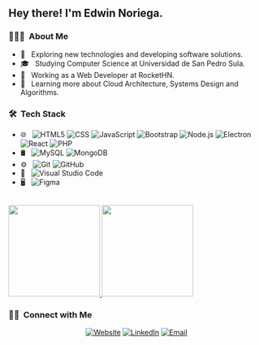 <h2> Hey there! I'm Edwin Noriega.</h2>

<h3> 👨🏻‍💻 &nbsp;About Me </h3>

- 🤔 &nbsp; Exploring new technologies and developing software solutions.
- 🎓 &nbsp; Studying Computer Science at Universidad de San Pedro Sula.
- 💼 &nbsp; Working as a Web Developer at RocketHN.
- 🌱 &nbsp; Learning more about Cloud Architecture, Systems Design and Algorithms.

<h3> 🛠 &nbsp;Tech Stack</h3>

- 🌐 &nbsp;
  ![HTML5](https://img.shields.io/badge/-HTML5-333333?style=flat&logo=HTML5)
  ![CSS](https://img.shields.io/badge/-CSS-333333?style=flat&logo=CSS3&logoColor=1572B6)
  ![JavaScript](https://img.shields.io/badge/-JavaScript-333333?style=flat&logo=javascript)
  ![Bootstrap](https://img.shields.io/badge/-Bootstrap-333333?style=flat&logo=bootstrap&logoColor=563D7C)
  ![Node.js](https://img.shields.io/badge/-Node.js-333333?style=flat&logo=node.js)
  ![Electron](https://img.shields.io/badge/-Electron-333333?style=flat&logo=electron)
  ![React](https://img.shields.io/badge/-React-333333?style=flat&logo=react)
  ![PHP](https://img.shields.io/badge/-Php-333333?style=flat&logo=php)
- 🛢 &nbsp;
  ![MySQL](https://img.shields.io/badge/-MySQL-333333?style=flat&logo=mysql)
  ![MongoDB](https://img.shields.io/badge/-MongoDB-333333?style=flat&logo=mongodb)
- ⚙️ &nbsp;
  ![Git](https://img.shields.io/badge/-Git-333333?style=flat&logo=git)
  ![GitHub](https://img.shields.io/badge/-GitHub-333333?style=flat&logo=github)
- 🔧 &nbsp;
  ![Visual Studio Code](https://img.shields.io/badge/-Visual%20Studio%20Code-333333?style=flat&logo=visual-studio-code&logoColor=007ACC)
- 🖥 &nbsp;
  ![Figma](https://img.shields.io/badge/-Figma-333333?style=flat&logo=figma)

<br/>

<a href="https://github.com/noriega2112">
  <img height="180em" src="https://github-readme-stats.vercel.app/api?username=noriega2112&theme=buefy&show_icons=true" />
  <img height="180em" src="https://github-readme-stats.vercel.app/api/top-langs/?username=noriega2112&theme=buefy&layout=compact" />
</a>

<br/>

<h3> 🤝🏻 &nbsp;Connect with Me </h3>

<p align="center">
<a href="https://www.noriega2112.github.io/"><img alt="Website" src="https://img.shields.io/badge/Website-www.noriega2112.github.io-blue?style=flat-square&logo=google-chrome"></a>
<a href="https://www.linkedin.com/in/edwin-noriega-220396159/"><img alt="LinkedIn" src="https://img.shields.io/badge/LinkedIn-Edwin%20Noriega-blue?style=flat-square&logo=linkedin"></a>
<a href="mailto:adolfonoriega9@gmail.com"><img alt="Email" src="https://img.shields.io/badge/Email-adolfonoriega9@gmail.com-blue?style=flat-square&logo=gmail"></a>
</p>
